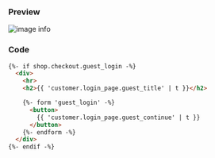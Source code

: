 ### Preview
![image info](https://firebasestorage.googleapis.com/v0/b/veda-builder-liquid-docs.appspot.com/o/guest_login.png?alt=media&token=7f36a964-190a-4d94-8adc-a3777484ea94)

### Code
```html
{%- if shop.checkout.guest_login -%}
  <div>
    <hr>
    <h2>{{ 'customer.login_page.guest_title' | t }}</h2>

    {%- form 'guest_login' -%}
      <button>
        {{ 'customer.login_page.guest_continue' | t }}
      </button>
    {%- endform -%}
  </div>
{%- endif -%}
```
